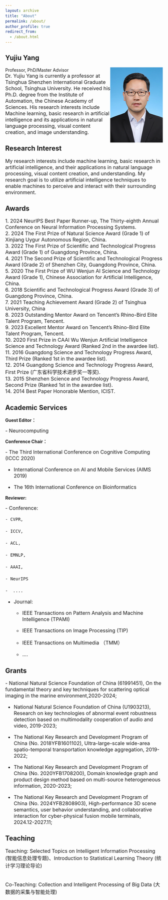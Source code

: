```yaml
---
layout: archive
title: "About"
permalink: /about/
author_profile: true
redirect_from:
  - /about.html
---
```


Yujiu Yang
------

<img src="../images/Team Leader.png" width="168" height="240" div align=right>
Professor, PhD/Master Advisor
<div style="font-size:16px;">
Dr. Yujiu Yang is currently a professor at Tsinghua Shenzhen International Graduate School, Tsinghua University. He received his Ph.D. degree from the Institute of Automation, the Chinese Academy of Sciences.  His research interests include Machine learning, basic research in artificial intelligence and its applications in natural language processing, visual content creation, and image understanding. 
</div>

Research Interest
------
<div style="font-size:16px;">
My research interests include machine learning, basic research in artificial intelligence, and their applications in natural language processing, visual content creation, and understanding. My research goal is to utilize artificial intelligence techniques to enable machines to perceive and interact with their surrounding environment.
</div>

Awards
------
<div style="font-size:16px;">
1. 2024 NeurIPS Best Paper Runner-up, The Thirty-eighth Annual Conference on Neural Information Processing Systems.<br>
2. 2024 The First Prize of Natural Science Award (Grade 1) of Xinjiang Uygur Autonomous Region, China.<br>
3. 2022 The First Prize of Scientific and Technological Progress Award (Grade 1) of Guangdong Province, China.<br>
4. 2021 The Second Prize of Scientific and Technological Progress Award (Grade 2) of Shenzhen City, Guangdong Province, China.<br>
5. 2020 The First Prize of WU Wenjun AI Science and Technology Award (Grade 1), Chinese Association for Artificial Intelligence, China.<br>
6. 2018 Scientific and Technological Progress Award (Grade 3) of Guangdong Province, China.<br>
7. 2021 Teaching Achievement Award (Grade 2) of Tsinghua University, China<br>
8. 2023 Outstanding Mentor Award on Tencent’s Rhino-Bird Elite Talent Program, Tencent.<br>
9. 2023 Excellent Mentor Award on Tencent’s Rhino-Bird Elite Talent Program, Tencent.<br>
10. 2020 First Prize in CAAI Wu Wenjun Artificial Intelligence Science and Technology Award (Ranked 2nd in the awardee list).<br>
11. 2016 Guangdong Science and Technology Progress Award, Third Prize (Ranked 1st in the awardee list).<br>
12. 2014 Guangdong Science and Technology Progress Award, First Prize (广东省科学技术进步奖一等奖).<br>
13. 2015 Shenzhen Science and Technology Progress Award, Second Prize (Ranked 1st in the awardee list).<br>
14. 2014 Best Paper Honorable Mention, ICIST.
</div>

Academic Services
------
**Guest Editor：**
<div style="font-size:16px;">
- Neurocomputing
</div>

**Conference Chair：**
<div style="font-size:16px;">
- The Third International Conference on Cognitive Computing (ICCC 2020) 

- International Conference on AI and Mobile Services (AIMS 2019)

- The 16th International Conference on Bioinformatics
</div>

**Reviewer:**
<div style="font-size:16px;">
- Conference: 

    - CVPR, 

    - ICCV, 

    - ACL, 

    - EMNLP, 

    - AAAI,

    - NeurIPS

    -  ....

- Journal: 

    - IEEE Transactions on Pattern Analysis and Machine Intelligence (TPAMI)

    - IEEE Transactions on Image Processing (TIP)

    - IEEE Transactions on Multimedia （TMM）

    -  ....
</div>

Grants
------
<div style="font-size:16px;">
- National Natural Science Foundation of China (61991451), On the fundamental theory and key techniques for scattering optical imaging in the marine environment,2020-2024;

- National Natural Science Foundation of China (U1903213), Research on key technologies of abnormal event robustness detection based on multimodality cooperation of audio and video, 2019-2023;

- The National Key Research and Development Program of China (No. 2018YFB1601102), Ultra-large-scale wide-area spatio-temporal transportation knowledge aggregation, 2019-2022;

- The National Key Research and Development Program of China (No. 2020YFB1708200), Domain knowledge graph and product design method based on multi-source heterogeneous information, 2020-2023;

- The National Key Research and Development Program of China (No. 2024YFB2808903), High-performance 3D scene semantics, user behavior understanding, and collaborative interaction for cyber-physical fusion mobile terminals, 2024.12-2027.11;
</div>

Teaching
------
<div style="font-size:16px;">
Teaching: Selected Topics on Intelligent Information Processing (智能信息处理专题)、Introduction to Statistical Learning Theory (统计学习理论导论)<br><br>

Co-Teaching: Collection and Intelligent Processing of Big Data (大数据的采集与智能处理)
</div>